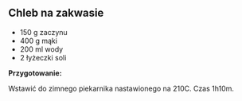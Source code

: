 ## Chleb na zakwasie ##

- 150 g zaczynu
- 400 g mąki
- 200 ml wody
- 2 łyżeczki soli

**Przygotowanie:**

Wstawić do zimnego piekarnika nastawionego na 210C. Czas 1h10m.

<div style="page-break-after: always;"></div>
